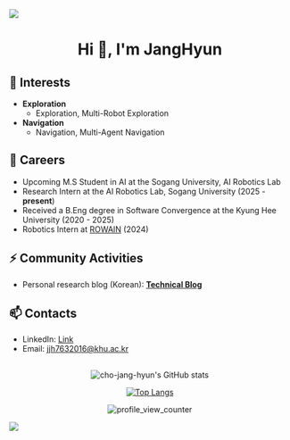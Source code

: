 <div>
<img src="https://capsule-render.vercel.app/api?type=waving&color=BDBDC8&height=80&section=header" />

<h1 align="center">Hi 👋, I'm JangHyun</h1>

## 🌱 Interests
- **Exploration**
  - Exploration, Multi-Robot Exploration
- **Navigation**
  - Navigation, Multi-Agent Navigation


## 🔭 Careers
- Upcoming  M.S Student in AI at the Sogang University, AI Robotics Lab
- Research Intern at the AI Robotics Lab, Sogang University (2025 - **present**)
- Received a B.Eng degree in Software Convergence at the Kyung Hee University (2020 - 2025)
- Robotics Intern at [ROWAIN](https://rowain.com/) (2024)


## ⚡ Community Activities
- Personal research blog (Korean): [**Technical Blog**](https://priceless-hyun.tistory.com/)


## 📫 Contacts
- LinkedIn: [Link](https://www.linkedin.com/in/janghyun-cho/)
- Email: jjh7632016@khu.ac.kr


##

<div align="center">

  ![cho-jang-hyun's GitHub stats](https://github-readme-stats.vercel.app/api?username=cho-jang-hyun&count_private=true&show_icons=true)

  [![Top Langs](https://github-readme-stats.vercel.app/api/top-langs/?username=cho-jang-hyun&exclude_repo=cho-jang-hyun.github.io,cho-jang-hyun.github.io-legacyblog_source,cho-jang-hyun,&layout=compact)](https://github.com/anuraghazra/github-readme-stats)

  ![profile_view_counter](https://komarev.com/ghpvc/?username=cho-jang-hyun)
</div>

<img src="https://capsule-render.vercel.app/api?type=waving&color=BDBDC8&height=80&section=footer" />
</div>
